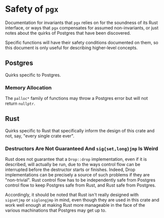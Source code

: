 # Safety of `pgx`

Documentation for invariants that `pgx` relies on for the soundness of its Rust interface,
or ways that `pgx` compensates for assumed non-invariants, or just notes about
the quirks of Postgres that have been discovered.

Specific functions will have their safety conditions documented on them,
so this document is only useful for describing higher-level concepts.

## Postgres

Quirks specific to Postgres.

### Memory Allocation

The `palloc*` family of functions may throw a Postgres error but will not return `nullptr`.

## Rust

Quirks specific to Rust that specifically inform the design of this crate and not, say,
"every single crate ever".

### Destructors Are Not Guaranteed And `sig{set,long}jmp` Is Weird

Rust does not guarantee that a `Drop::drop` implementation, even if it is described, will actually
be run, due to the ways control flow can be interrupted before the destructor starts or finishes.
Indeed, Drop implementations can be precisely a source of such problems if they are "non-trivial".
Rust control flow has to be independently safe from Postgres control flow to keep Postgres safe from Rust,
and Rust safe from Postgres.

Accordingly, it should be noted that Rust isn't really designed with `sigsetjmp` or `siglongjmp` in mind,
even though they are used in this crate and work well enough at making Rust more manageable
in the face of the various machinations that Postgres may get up to.
